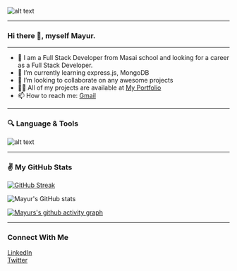 ![alt text](https://camo.githubusercontent.com/f6decabc6a509fd6d5d8a1053fedc3ad96458e223c6a9f8f312d125b6e833c7b/68747470733a2f2f692e696d6775722e636f6d2f6958754c3148472e706e67)

<hr/>

### Hi there 👋, myself Mayur.

<hr/>

- 🔭 I am a Full Stack Developer from Masai school and looking for a career as a Full Stack Developer.
- 🌱 I’m currently learning express.js, MongoDB
- 👯 I’m looking to collaborate on any awesome projects
- 👨‍💻 All of my projects are available at [My Portfolio](https://mayurkamthe.vercel.app/)
- 📫 How to reach me: [Gmail](mayur.kamthe62987@gmail.com)

<hr/>

### 🔍 Language & Tools
![alt text](https://encrypted-tbn0.gstatic.com/images?q=tbn:ANd9GcTpx4KNpZewEtb2-Byjn3EI1jB0clvvF1wwuw&usqp=CAU)

<hr/>

### ✌️ My GitHub Stats


[![GitHub Streak](http://github-readme-streak-stats.herokuapp.com?user=mayur8600&theme=react&date_format=M%20j%5B%2C%20Y%5D)](https://git.io/streak-stats)

![Mayur's GitHub stats](https://github-readme-stats.vercel.app/api?username=mayur8600&show_icons=true&theme=react)

[![Mayurs's github activity graph](https://activity-graph.herokuapp.com/graph?username=mayur8600&theme=react-dark)](https://github.com/ashutosh00710/github-readme-activity-graph)
<hr/>

### Connect With Me
[LinkedIn](https://www.linkedin.com/in/mayur-kamthe-0b2012157/) <br/>
[Twitter](https://twitter.com/Mayur629874)
